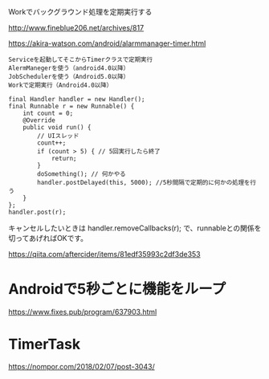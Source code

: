 Workでバックグラウンド処理を定期実行する

http://www.fineblue206.net/archives/817



https://akira-watson.com/android/alarmmanager-timer.html
```
Serviceを起動してそこからTimerクラスで定期実行
AlermManegerを使う（android4.0以降）
JobSchedulerを使う（Android5.0以降）
Workで定期実行（Android4.0以降）

final Handler handler = new Handler();
final Runnable r = new Runnable() {
    int count = 0;
    @Override
    public void run() {
        // UIスレッド
        count++;
        if (count > 5) { // 5回実行したら終了
            return;
        }
        doSomething(); // 何かやる
        handler.postDelayed(this, 5000); //5秒間隔で定期的に何かの処理を行う
    }
};
handler.post(r);
```

キャンセルしたいときは
handler.removeCallbacks(r);
で、runnableとの関係を切ってあげればOKです。

https://qiita.com/aftercider/items/81edf35993c2df3de353

# Androidで5秒ごとに機能をループ
https://www.fixes.pub/program/637903.html

# TimerTask
https://nompor.com/2018/02/07/post-3043/

